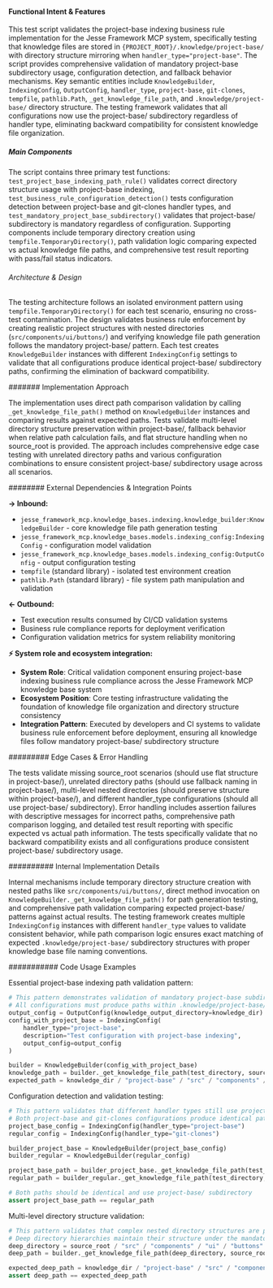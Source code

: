 <!-- CACHE_METADATA_START -->
<!-- Source File: {PROJECT_ROOT}/jesse-framework-mcp/tests/test_project_base_indexing_rule.py -->
<!-- Cached On: 2025-07-05T20:19:45.598904 -->
<!-- Source Modified: 2025-07-05T19:33:08.162983 -->
<!-- Cache Version: 1.0 -->
<!-- CACHE_METADATA_END -->

#### Functional Intent & Features

This test script validates the project-base indexing business rule implementation for the Jesse Framework MCP system, specifically testing that knowledge files are stored in `{PROJECT_ROOT}/.knowledge/project-base/` with directory structure mirroring when `handler_type="project-base"`. The script provides comprehensive validation of mandatory project-base subdirectory usage, configuration detection, and fallback behavior mechanisms. Key semantic entities include `KnowledgeBuilder`, `IndexingConfig`, `OutputConfig`, `handler_type`, `project-base`, `git-clones`, `tempfile`, `pathlib.Path`, `_get_knowledge_file_path`, and `.knowledge/project-base/` directory structure. The testing framework validates that all configurations now use the project-base/ subdirectory regardless of handler type, eliminating backward compatibility for consistent knowledge file organization.

##### Main Components

The script contains three primary test functions: `test_project_base_indexing_path_rule()` validates correct directory structure usage with project-base indexing, `test_business_rule_configuration_detection()` tests configuration detection between project-base and git-clones handler types, and `test_mandatory_project_base_subdirectory()` validates that project-base/ subdirectory is mandatory regardless of configuration. Supporting components include temporary directory creation using `tempfile.TemporaryDirectory()`, path validation logic comparing expected vs actual knowledge file paths, and comprehensive test result reporting with pass/fail status indicators.

###### Architecture & Design

The testing architecture follows an isolated environment pattern using `tempfile.TemporaryDirectory()` for each test scenario, ensuring no cross-test contamination. The design validates business rule enforcement by creating realistic project structures with nested directories (`src/components/ui/buttons/`) and verifying knowledge file path generation follows the mandatory project-base/ pattern. Each test creates `KnowledgeBuilder` instances with different `IndexingConfig` settings to validate that all configurations produce identical project-base/ subdirectory paths, confirming the elimination of backward compatibility.

####### Implementation Approach

The implementation uses direct path comparison validation by calling `_get_knowledge_file_path()` method on `KnowledgeBuilder` instances and comparing results against expected paths. Tests validate multi-level directory structure preservation within project-base/, fallback behavior when relative path calculation fails, and flat structure handling when no source_root is provided. The approach includes comprehensive edge case testing with unrelated directory paths and various configuration combinations to ensure consistent project-base/ subdirectory usage across all scenarios.

######## External Dependencies & Integration Points

**→ Inbound:**
- `jesse_framework_mcp.knowledge_bases.indexing.knowledge_builder:KnowledgeBuilder` - core knowledge file path generation testing
- `jesse_framework_mcp.knowledge_bases.models.indexing_config:IndexingConfig` - configuration model validation
- `jesse_framework_mcp.knowledge_bases.models.indexing_config:OutputConfig` - output configuration testing
- `tempfile` (standard library) - isolated test environment creation
- `pathlib.Path` (standard library) - file system path manipulation and validation

**← Outbound:**
- Test execution results consumed by CI/CD validation systems
- Business rule compliance reports for deployment verification
- Configuration validation metrics for system reliability monitoring

**⚡ System role and ecosystem integration:**
- **System Role**: Critical validation component ensuring project-base indexing business rule compliance across the Jesse Framework MCP knowledge base system
- **Ecosystem Position**: Core testing infrastructure validating the foundation of knowledge file organization and directory structure consistency
- **Integration Pattern**: Executed by developers and CI systems to validate business rule enforcement before deployment, ensuring all knowledge files follow mandatory project-base/ subdirectory structure

######### Edge Cases & Error Handling

The tests validate missing source_root scenarios (should use flat structure in project-base/), unrelated directory paths (should use fallback naming in project-base/), multi-level nested directories (should preserve structure within project-base/), and different handler_type configurations (should all use project-base/ subdirectory). Error handling includes assertion failures with descriptive messages for incorrect paths, comprehensive path comparison logging, and detailed test result reporting with specific expected vs actual path information. The tests specifically validate that no backward compatibility exists and all configurations produce consistent project-base/ subdirectory usage.

########## Internal Implementation Details

Internal mechanisms include temporary directory structure creation with nested paths like `src/components/ui/buttons/`, direct method invocation on `KnowledgeBuilder._get_knowledge_file_path()` for path generation testing, and comprehensive path validation comparing expected project-base/ patterns against actual results. The testing framework creates multiple `IndexingConfig` instances with different `handler_type` values to validate consistent behavior, while path comparison logic ensures exact matching of expected `.knowledge/project-base/` subdirectory structures with proper knowledge base file naming conventions.

########### Code Usage Examples

Essential project-base indexing path validation pattern:

```python
# This pattern demonstrates validation of mandatory project-base subdirectory usage regardless of handler type
# All configurations must produce paths within .knowledge/project-base/ directory structure
output_config = OutputConfig(knowledge_output_directory=knowledge_dir)
config_with_project_base = IndexingConfig(
    handler_type="project-base",
    description="Test configuration with project-base indexing",
    output_config=output_config
)

builder = KnowledgeBuilder(config_with_project_base)
knowledge_path = builder._get_knowledge_file_path(test_directory, source_root)
expected_path = knowledge_dir / "project-base" / "src" / "components" / "components_kb.md"
```

Configuration detection and validation testing:

```python
# This pattern validates that different handler types still use project-base subdirectory (no backward compatibility)
# Both project-base and git-clones configurations produce identical path structures
project_base_config = IndexingConfig(handler_type="project-base")
regular_config = IndexingConfig(handler_type="git-clones")

builder_project_base = KnowledgeBuilder(project_base_config)
builder_regular = KnowledgeBuilder(regular_config)

project_base_path = builder_project_base._get_knowledge_file_path(test_directory, source_root)
regular_path = builder_regular._get_knowledge_file_path(test_directory, source_root)

# Both paths should be identical and use project-base/ subdirectory
assert project_base_path == regular_path
```

Multi-level directory structure validation:

```python
# This pattern validates that complex nested directory structures are preserved within project-base subdirectory
# Deep directory hierarchies maintain their structure under the mandatory project-base/ root
deep_directory = source_root / "src" / "components" / "ui" / "buttons"
deep_path = builder._get_knowledge_file_path(deep_directory, source_root)

expected_deep_path = knowledge_dir / "project-base" / "src" / "components" / "ui" / "buttons" / "buttons_kb.md"
assert deep_path == expected_deep_path
```